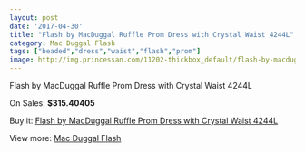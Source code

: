 ```yaml
---
layout: post
date: '2017-04-30'
title: "Flash by MacDuggal Ruffle Prom Dress with Crystal Waist 4244L"
category: Mac Duggal Flash
tags: ["beaded","dress","waist","flash","prom"]
image: http://img.princessan.com/11202-thickbox_default/flash-by-macduggal-ruffle-prom-dress-with-crystal-waist-4244l.jpg
---
```

Flash by MacDuggal Ruffle Prom Dress with Crystal Waist 4244L

On Sales: **$315.40405**
<a href="https://www.princessan.com/en/mac-duggal-flash/5122-flash-by-macduggal-ruffle-prom-dress-with-crystal-waist-4244l.html"><amp-img layout="responsive" width="600" height="600" src="//img.princessan.com/11202-thickbox_default/flash-by-macduggal-ruffle-prom-dress-with-crystal-waist-4244l.jpg" alt="Flash by MacDuggal Ruffle Prom Dress with Crystal Waist 4244L 0" /></a>

Buy it: [Flash by MacDuggal Ruffle Prom Dress with Crystal Waist 4244L](https://www.princessan.com/en/mac-duggal-flash/5122-flash-by-macduggal-ruffle-prom-dress-with-crystal-waist-4244l.html "Flash by MacDuggal Ruffle Prom Dress with Crystal Waist 4244L")

View more: [Mac Duggal Flash](https://www.princessan.com/en/41-mac-duggal-flash "Mac Duggal Flash")